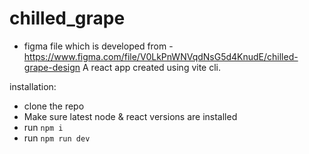 ﻿# chilled_grape
- figma file which is developed from - https://www.figma.com/file/V0LkPnWNVqdNsG5d4KnudE/chilled-grape-design
A react app created using vite cli.

installation:
 - clone the repo
 - Make sure latest node & react versions are installed
 - run `npm i`
 - run `npm run dev`
